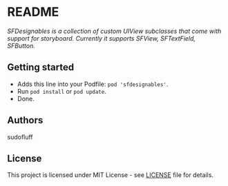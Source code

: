 #  README

_SFDesignables is a collection of custom UIView subclasses that come with support for storyboard. Currently it supports SFView, SFTextField, SFButton._

## Getting started

- Adds this line into your Podfile: `pod 'sfdesignables'`.
- Run `pod install` or `pod update`.
- Done.

## Authors

sudofluff

## License

This project is licensed under MIT License - see [LICENSE](https://github.com/sudofluff/SFDesignables/blob/master/LICENSE) file for details.

